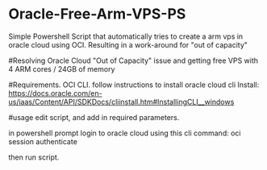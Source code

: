 # Oracle-Free-Arm-VPS-PS
Simple Powershell Script that automatically tries to create a arm vps in oracle cloud using OCI. Resulting in a work-around for "out of capacity"

#Resolving Oracle Cloud "Out of Capacity" issue and getting free VPS with 4 ARM cores / 24GB of memory

#Requirements. OCI CLI. 
follow instructions to install oracle cloud cli
Install: https://docs.oracle.com/en-us/iaas/Content/API/SDKDocs/cliinstall.htm#InstallingCLI__windows

#usage
edit script, and add in required parameters. 

in powershell prompt login to oracle cloud using this cli command:
oci session authenticate

then run script. 
